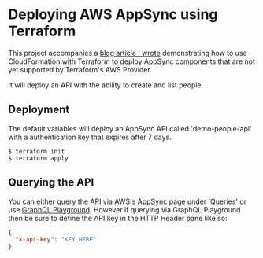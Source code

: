 # Deploying AWS AppSync using Terraform

This project accompanies a [blog article I wrote](https://tech.ovoenergy.com/deploying-appsync-with-terraform/) demonstrating how to use CloudFormation with Terraform to deploy AppSync
components that are not yet supported by Terraform's AWS Provider.

It will deploy an API with the ability to create and list people.

## Deployment

The default variables will deploy an AppSync API called 'demo-people-api' with a authentication key that expires after
7 days.

```
$ terraform init
$ terraform apply
```

## Querying the API

You can either query the API via AWS's AppSync page under 'Queries' or use
[GraphQL Playground](https://github.com/prisma/graphql-playground). However if querying via GraphQL Playground then be
sure to define the API key in the HTTP Header pane like so:


```json
{
  "x-api-key": "KEY HERE"
}
```
